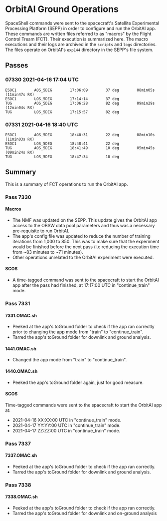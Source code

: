 # OrbitAI Ground Operations
SpaceShell commands were sent to the spacecraft's Satellite Experimental Processing Platform (SEPP) in order to configure and run the OrbitAI app. These commands are written files referred to as "macros" by the Flight Control Tream (FCT). Their execution is summarized here. The macro executions and their logs are archived in the `scripts` and `logs` directories. The files operate on OrbitAI's `exp144` directory in the SEPP's file system.

## Passes
### 07330 2021-04-16 17:04 UTC

```
ESOC1        AOS_5DEG        17:06:09        37 deg        08min05s (11min47s RX)
ESOC1        LOS_5DEG        17:14:14        37 deg
TUG          AOS_5DEG        17:06:28        82 deg        09min29s (12min04s RX)
TUG          LOS_5DEG        17:15:57        82 deg
```

### 07331 2021-04-16 18:40 UTC
```
ESOC1        AOS_5DEG        18:40:31        22 deg        08min10s (11min03s RX)
ESOC1        LOS_5DEG        18:48:41        22 deg
TUG          AOS_5DEG        18:41:49        10 deg        05min45s (09min24s RX)
TUG          LOS_5DEG        18:47:34        10 deg
```

## Summary
This is a summary of FCT operations to run the OrbitAI app.

### Pass 7330
#### Macros
- The NMF was updated on the SEPP. This update gives the OrbitAI app access to the OBSW data pool parameters and thus was a necessary pre-requisite to run OrbitAI.
- The app's config file was updated to reduce the number of training iterations from 1,000 to 850. This was to make sure that the experiment would be finished before the next pass (i.e reducing the execution time from ~83 minutes to ~71 minutes).
- Other operations unrelated to the OrbitAI experiment were executed.
#### SCOS
- A time-tagged command was sent to the spacecraft to start the OrbitAI app after the pass had finished, at 17:17:00 UTC in "continue_train" mode.

### Pass 7331
#### 7331.OMAC.sh
- Peeked at the app's toGround folder to check if the app ran correctly prior to changing the app mode from "train" to "continue_train". 
- Tarred the app's toGround folder for downlink and ground analysis.

#### 1441.OMAC.sh
- Changed the app mode from "train" to "continue_train". 

#### 1440.OMAC.sh
- Peeked the app's toGround folder again, just for good measure.

#### SCOS
Time-tagged commands were sent to the spacecraft to start the OrbitAI app at:
- 2021-04-16 XX:XX:00 UTC in "continue_train" mode.
- 2021-04-17 YY:YY:00 UTC in "continue_train" mode.
- 2021-04-17 ZZ:ZZ:00 UTC in "continue_train" mode.

### Pass 7337
#### 7337.OMAC.sh
- Peeked at the app's toGround folder to check if the app ran correctly.
- Tarred the app's toGround folder for downlink and ground analysis. 

### Pass 7338
#### 7338.OMAC.sh
- Peeked at the app's toGround folder to check if the app ran correctly.
- Tarred the app's toGround folder for downlink and on-ground analysis